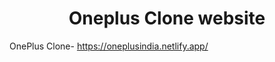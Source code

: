 <h1 align="center" text-decoration="underline">Oneplus Clone website</h1>

OnePlus Clone- https://oneplusindia.netlify.app/
